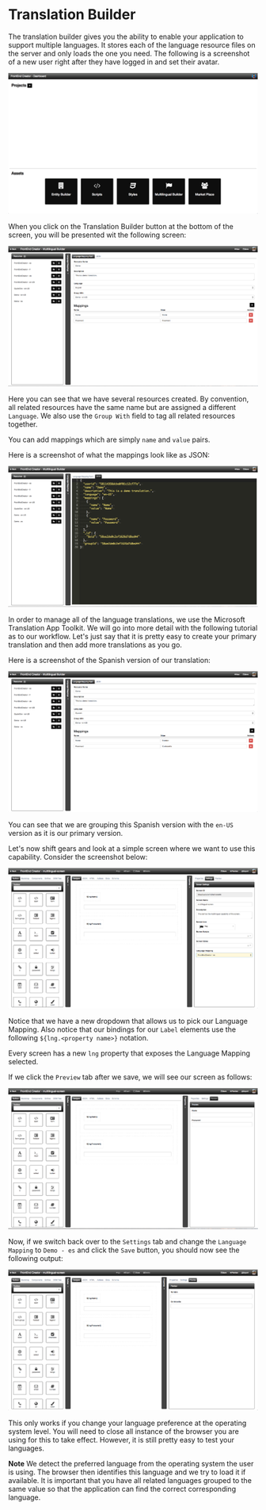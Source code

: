 # Translation Builder

The translation builder gives you the ability to enable your application to support multiple languages. It stores each of the language resource files on the server and only loads the one you need. The following is a screenshot of a new user right after they have logged in and set their avatar.

![Translation Projects](../../assets/images/demo-projects.png)

When you click on the Translation Builder button at the bottom of the screen, you will be presented wit the following screen:

![Translation Form](../../assets/images/multilingual-form.png)

Here you can see that we have several resources created. By convention, all related resources have the same name but are assigned a different `Language`. We also use the `Group With` field to tag all related resources together.

You can add mappings which are simply `name` and `value` pairs.

Here is a screenshot of what the mappings look like as JSON:

![Translation JSON](../../assets/images/multilingual-json.png)

In order to manage all of the language translations, we use the Microsoft Translation App Toolkit. We will go into more detail with the following tutorial as to our workflow. Let's just say that it is pretty easy to create your primary translation and then add more translations as you go.

Here is a screenshot of the Spanish version of our translation:

![Translation Form](../../assets/images/multilingual-form-es.png)

You can see that we are grouping this Spanish version with the `en-US` version as it is our primary version.

Let's now shift gears and look at a simple screen where we want to use this capability. Consider the screenshot below:

![Translation Screen](../../assets/images/multilingual-screen.png)

Notice that we have a new dropdown that allows us to pick our Language Mapping. Also notice that our bindings for our `Label` elements use the following `${lng.<property name>}` notation. 

Every screen has a new `lng` property that exposes the Language Mapping selected.

If we click the `Preview` tab after we save, we will see our screen as follows:

![Translation Screen Preview](../../assets/images/multilingual-screen-preview.png)

Now, if we switch back over to the `Settings` tab and change the `Language Mapping` to `Demo - es` and click the `Save` button, you should now see the following output:

![Translation Screen Preview Spanish](../../assets/images/multilingual-screen-preview-es.png)

This only works if you change your language preference at the operating system level. You will need to close all instance of the browser you are using for this to take effect. However, it is still pretty easy to test your languages. 

**Note** We detect the preferred language from the operating system the user is using. The browser then identifies this language and we try to load it if available. It is important that you have all related languages grouped to the same value so that the application can find the correct corresponding language. 
